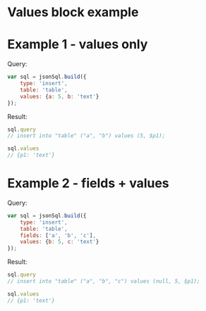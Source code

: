 # Values block example

# Example 1 - values only

Query:

``` js
var sql = jsonSql.build({
    type: 'insert',
    table: 'table',
    values: {a: 5, b: 'text'}
});
```

Result:

``` js
sql.query
// insert into "table" ("a", "b") values (5, $p1);

sql.values
// {p1: 'text'}
```

# Example 2 - fields + values

Query:

``` js
var sql = jsonSql.build({
    type: 'insert',
    table: 'table',
    fields: ['a', 'b', 'c'],
    values: {b: 5, c: 'text'}
});
```

Result:

``` js
sql.query
// insert into "table" ("a", "b", "c") values (null, 5, $p1);

sql.values
// {p1: 'text'}
```
